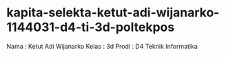 # kapita-selekta-ketut-adi-wijanarko-1144031-d4-ti-3d-poltekpos

Nama : Ketut Adi Wijanarko
Kelas : 3d
Prodi : D4 Teknik Informatika
